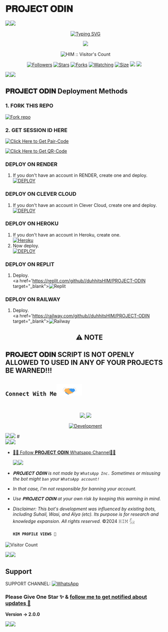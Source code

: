 # 𝐏𝐑𝐎𝐉𝐄𝐂𝐓 𝐎𝐃𝐈𝐍
   <a><img src='https://i.imgur.com/LyHic3i.gif'/></a><a><img src='https://i.imgur.com/LyHic3i.gif'/></a>
<p align="center">
<p align="center">
  <a href="https://git.io/typing-svg"><img src="https://readme-typing-svg.demolab.com?font=EB+Garamond&weight=800&size=28&duration=4000&pause=1000&random=false&width=435&lines=+•★⃝ 𝐏𝐑𝐎𝐉𝐄𝐂T_+𝐎𝐃𝐈𝐍★⃝•;MULTI-DEVICE+WHATSAPP+BOT;DEVELOPED+BY+HIM+/+NOBODY." alt="Typing SVG" /></a>
 </p>
<p align="center">
<img src="https://f.uguu.se/sDfhxkKc.jpg"/> 
<p align="center"><img src="https://profile-counter.glitch.me/{duhhitsHIM}/count.svg" alt="HIM :: Visitor's Count" /></p>
<p align="center">
<a href="https://github.com/duhhitsHIM/followers"><img title="Followers" src="https://img.shields.io/github/followers/duhhitsHIM?color=red&style=flat-square"></a>
<a href="https://github.com/duhhitsHIM/PROJECT-ODIN/stargazers/"><img title="Stars" src="https://img.shields.io/github/stars/duhhitsHIM/PROJECT-ODIN?color=blue&style=flat-square"></a>
<a href="https://github.com/duhhitsHIM/PROJECT-ODIN/network/members"><img title="Forks" src="https://img.shields.io/github/forks/duhhitsHIM/PROJECT-ODIN?color=red&style=flat-square"></a>
<a href="https://github.com/duhhitsHIM/PROJECT-ODIN/watchers"><img title="Watching" src="https://img.shields.io/github/watchers/duhhitsHIM/PROJECT-ODIN?label=Watchers&color=blue&style=flat-square"></a>
<a href="https://github.com/duhhitsHIM/PROJECT-ODIN/"><img title="Size" src="https://img.shields.io/github/repo-size/duhhitsHIM/PROJECT-ODIN?style=flat-square&color=green"></a>
<a href="https://hits.seeyoufarm.com"><img src="https://hits.seeyoufarm.com/api/count/incr/badge.svg?url=https%3A%2F%2Fgithub.com%2FduhhitsHIM%2FPROJECT-ODIN&count_bg=%2379C83D&title_bg=%23555555&icon=gnu.svg&icon_color=%23E7E7E7&title=Hits&edge_flat=false"/></a>
<a href="https://github.com/duhhitsHIM/PROJECT-ODIN/graphs/commit-activity"><img height="20" src="https://img.shields.io/badge/Maintained%3F-yes-green.svg"></a>&nbsp;&nbsp;
</p>
<p align='center'>
    </p>
<a><img src='https://i.imgur.com/LyHic3i.gif'/></a><a><img src='https://i.imgur.com/LyHic3i.gif'/></a>
<p align="center">

 ## 𝐏𝐑𝐎𝐉𝐄𝐂𝐓 𝐎𝐃𝐈𝐍 Deployment Methods

### 1. FORK THIS REPO

<a href='https://github.com/duhhitsHIM/PROJECT-ODIN/fork' target="_blank"><img alt='Fork repo' src='https://img.shields.io/badge/Fork This Repo-black?style=for-the-badge&logo=git&logoColor=white'/></a>

### 2. GET SESSION ID HERE
 
<a href="https://odin-session.onrender.com/pair"><img src="https://img.shields.io/badge/PAIR_CODE-blue" alt="Click Here to Get Pair-Code" width="110"></a>   

<a href="https://odin-session.onrender.com/wasiqr"><img src="https://img.shields.io/badge/QR CODE-green" alt="Click Here to Get QR-Code" width="90"></a>


### DEPLOY ON RENDER

1. If you don't have an account in RENDER, create one and deploy.
    <br>
    <a href='https://dashboard.render.com/select-repo?type=web' target="_blank"><img alt='DEPLOY' src='https://img.shields.io/badge/-DEPLOY-black?style=for-the-badge&logo=render&logoColor=white'/></a>


### DEPLOY ON CLEVER CLOUD

1. If you don't have an account in Clever Cloud, create one and deploy.
    <br>
    <a href='https://api.clever-cloud.com/v2/sessions/signup?subscription_source=cta-home-signup' target="_blank"><img alt='DEPLOY' src='https://img.shields.io/badge/-DEPLOY-orange?style=for-the-badge&logo=clever-cloud&logoColor=white'/></a>

### DEPLOY ON HEROKU

1. If you don't have an account in Heroku, create one.
    <br>
    <a href='https://signup.heroku.com/' target="_blank"><img alt='Heroku' src='https://img.shields.io/badge/-Create-purple?style=for-the-badge&logo=heroku&logoColor=white'/></a>
2. Now deploy.
    <br>
    <a href='https://dashboard.heroku.com/new?template=https://github.com/duhhitsHIM/PROJECT-ODIN' target="_blank"><img alt='DEPLOY' src='https://img.shields.io/badge/-DEPLOY-purple?style=for-the-badge&logo=heroku&logoColor=white'/></a>
### DEPLOY ON REPLIT
1. Deploy.
    <br>
    <a href='https://replit.com/github//duhhitsHIM/PROJECT-ODIN target="_blank"><img alt='Replit' src='https://img.shields.io/badge/-Deploy-red?style=for-the-badge&logo=replit&logoColor=white'/></a>
### DEPLOY ON RAILWAY
1. Deploy.
    <br>
    <a href='https://railway.com/github//duhhitsHIM/PROJECT-ODIN target="_blank"><img alt='Railway' src='https://img.shields.io/badge/-Deploy-green?style=for-the-badge&logo=railway&logoColor=white'/></a>

    <h2 align="center"> ⚠️ NOTE  </h2>
## 𝐏𝐑𝐎𝐉𝐄𝐂𝐓 𝐎𝐃𝐈𝐍 SCRIPT IS NOT OPENLY ALLOWED TO USED IN ANY OF YOUR PROJECTS BE WARNED!!! 

## ```Connect With Me```<img src="https://github.com/0xAbdulKhalid/0xAbdulKhalid/raw/main/assets/mdImages/handshake.gif" width ="80"></h1> 
 <br> 
<p align="center">
<a href="https://wa.me/2349015177060"><img src="https://img.shields.io/badge/Contact HIM-25D366?style=for-the-badge&logo=whatsapp&logoColor=white" />
<a href="https://whatsapp.com/channel/0029VaeW5Tw4yltQOYIO5E2D"><img src="https://img.shields.io/badge/Join Official Channel-25D366?style=for-the-badge&logo=whatsapp&logoColor=white" />
<p align="center">
<img alt="Development" width="250" src="https://media2.giphy.com/media/W9tBvzTXkQopi/giphy.gif?cid=6c09b952xu6syi1fyqfyc04wcfk0qvqe8fd7sop136zxfjyn&ep=v1_internal_gif_by_id&rid=giphy.gif&ct=g" /> </p>
<a><img src='https://i.imgur.com/LyHic3i.gif'/></a><a><img src='https://i.imgur.com/LyHic3i.gif'/></a>
# 

<br>
<a><img src='https://i.imgur.com/LyHic3i.gif'/></a><a><img src='https://i.imgur.com/LyHic3i.gif'/></a>

* [🧑‍💻 Follow 𝐏𝐑𝐎𝐉𝐄𝐂𝐓 𝐎𝐃𝐈𝐍 Whatsapp Channel🧑‍💻](https://whatsapp.com/channel/0029Vam8vaqJuyA9UMNghH3Q)

  <a><img src='https://i.imgur.com/LyHic3i.gif'/></a><a><img src='https://i.imgur.com/LyHic3i.gif'/></a>
  

- *𝐏𝐑𝐎𝐉𝐄𝐂𝐓 𝐎𝐃𝐈𝐍 is not made by `WhatsApp Inc.` Sometimes or misusing the bot might `ban` your `WhatsApp account!`*
- *In that case, I'm not responsible for banning your account.*
- *Use 𝐏𝐑𝐎𝐉𝐄𝐂𝐓 𝐎𝐃𝐈𝐍 at your own risk by keeping this warning in mind.*
- *Disclaimer: This bot's development was influenced by existing bots, including Suhail, Wasi, and Alya (etc). Its purpose is for research and knowledge expansion. All rights reserved.*
©2024 𝙷𝙸𝙼 𓃵
  
  #### ```HIM PROFILE VIEWS 🧚```
![Visitor Count](https://profile-counter.glitch.me/duhhitsHIM/count.svg)

<a><img src='https://i.imgur.com/LyHic3i.gif'/></a><a><img src='https://i.imgur.com/LyHic3i.gif'/></a>


## Support

SUPPORT CHANNEL: <a href="https://whatsapp.com/channel/0029Vam8vaqJuyA9UMNghH3Q"><img alt="WhatsApp" src="https://img.shields.io/badge/WhatsApp-25D366?style=for-the-badge&logo=whatsapp&logoColor=white"/></a>


### Please Give One Star ✨ & [follow me to get notified about updates 💯](https://github.com/duhhitsHIM)
<b>Version -> 2.0.0</b>

<a><img src='https://i.imgur.com/LyHic3i.gif'/></a><a><img src='https://i.imgur.com/LyHic3i.gif'/></a>

  

